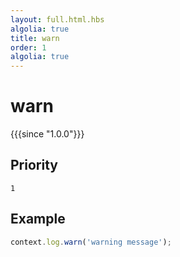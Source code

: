 ```yaml
---
layout: full.html.hbs
algolia: true
title: warn
order: 1
algolia: true
---
```


# warn

{{{since "1.0.0"}}}

## Priority

`1`

## Example

```js
context.log.warn('warning message');
```
